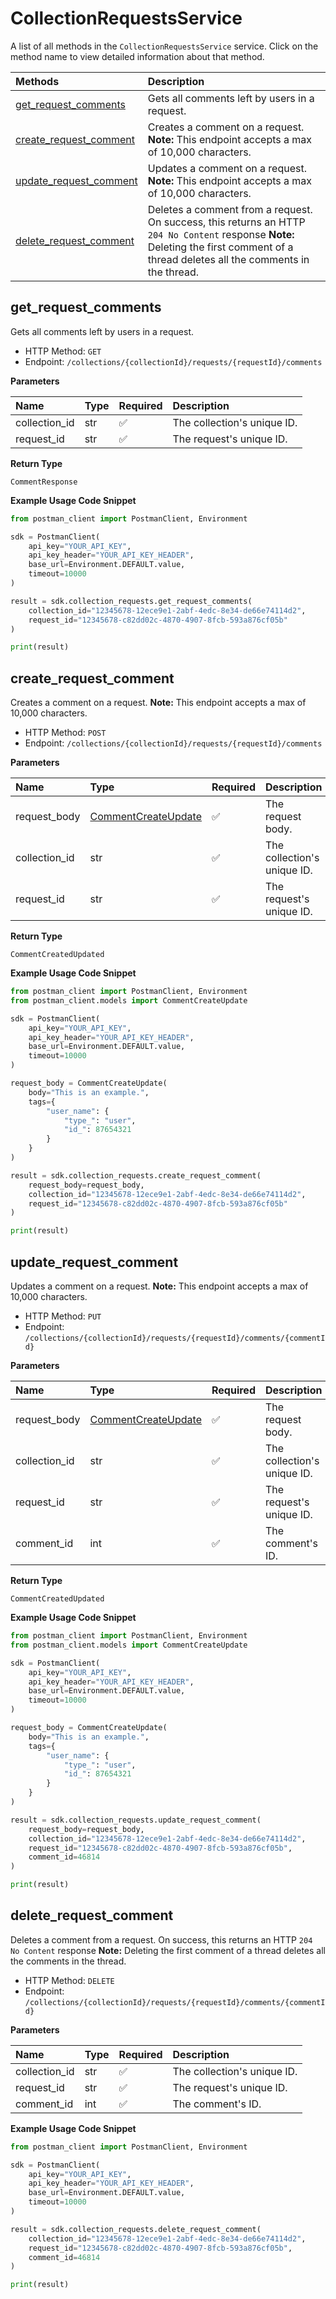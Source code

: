 # CollectionRequestsService

A list of all methods in the `CollectionRequestsService` service. Click on the method name to view detailed information about that method.

| Methods                                           | Description                                                                                                                                                                           |
| :------------------------------------------------ | :------------------------------------------------------------------------------------------------------------------------------------------------------------------------------------ |
| [get_request_comments](#get_request_comments)     | Gets all comments left by users in a request.                                                                                                                                         |
| [create_request_comment](#create_request_comment) | Creates a comment on a request. **Note:** This endpoint accepts a max of 10,000 characters.                                                                                           |
| [update_request_comment](#update_request_comment) | Updates a comment on a request. **Note:** This endpoint accepts a max of 10,000 characters.                                                                                           |
| [delete_request_comment](#delete_request_comment) | Deletes a comment from a request. On success, this returns an HTTP `204 No Content` response **Note:** Deleting the first comment of a thread deletes all the comments in the thread. |

## get_request_comments

Gets all comments left by users in a request.

- HTTP Method: `GET`
- Endpoint: `/collections/{collectionId}/requests/{requestId}/comments`

**Parameters**

| Name          | Type | Required | Description                 |
| :------------ | :--- | :------- | :-------------------------- |
| collection_id | str  | ✅       | The collection's unique ID. |
| request_id    | str  | ✅       | The request's unique ID.    |

**Return Type**

`CommentResponse`

**Example Usage Code Snippet**

```python
from postman_client import PostmanClient, Environment

sdk = PostmanClient(
    api_key="YOUR_API_KEY",
    api_key_header="YOUR_API_KEY_HEADER",
    base_url=Environment.DEFAULT.value,
    timeout=10000
)

result = sdk.collection_requests.get_request_comments(
    collection_id="12345678-12ece9e1-2abf-4edc-8e34-de66e74114d2",
    request_id="12345678-c82dd02c-4870-4907-8fcb-593a876cf05b"
)

print(result)
```

## create_request_comment

Creates a comment on a request. **Note:** This endpoint accepts a max of 10,000 characters.

- HTTP Method: `POST`
- Endpoint: `/collections/{collectionId}/requests/{requestId}/comments`

**Parameters**

| Name          | Type                                                    | Required | Description                 |
| :------------ | :------------------------------------------------------ | :------- | :-------------------------- |
| request_body  | [CommentCreateUpdate](../models/CommentCreateUpdate.md) | ✅       | The request body.           |
| collection_id | str                                                     | ✅       | The collection's unique ID. |
| request_id    | str                                                     | ✅       | The request's unique ID.    |

**Return Type**

`CommentCreatedUpdated`

**Example Usage Code Snippet**

```python
from postman_client import PostmanClient, Environment
from postman_client.models import CommentCreateUpdate

sdk = PostmanClient(
    api_key="YOUR_API_KEY",
    api_key_header="YOUR_API_KEY_HEADER",
    base_url=Environment.DEFAULT.value,
    timeout=10000
)

request_body = CommentCreateUpdate(
    body="This is an example.",
    tags={
        "user_name": {
            "type_": "user",
            "id_": 87654321
        }
    }
)

result = sdk.collection_requests.create_request_comment(
    request_body=request_body,
    collection_id="12345678-12ece9e1-2abf-4edc-8e34-de66e74114d2",
    request_id="12345678-c82dd02c-4870-4907-8fcb-593a876cf05b"
)

print(result)
```

## update_request_comment

Updates a comment on a request. **Note:** This endpoint accepts a max of 10,000 characters.

- HTTP Method: `PUT`
- Endpoint: `/collections/{collectionId}/requests/{requestId}/comments/{commentId}`

**Parameters**

| Name          | Type                                                    | Required | Description                 |
| :------------ | :------------------------------------------------------ | :------- | :-------------------------- |
| request_body  | [CommentCreateUpdate](../models/CommentCreateUpdate.md) | ✅       | The request body.           |
| collection_id | str                                                     | ✅       | The collection's unique ID. |
| request_id    | str                                                     | ✅       | The request's unique ID.    |
| comment_id    | int                                                     | ✅       | The comment's ID.           |

**Return Type**

`CommentCreatedUpdated`

**Example Usage Code Snippet**

```python
from postman_client import PostmanClient, Environment
from postman_client.models import CommentCreateUpdate

sdk = PostmanClient(
    api_key="YOUR_API_KEY",
    api_key_header="YOUR_API_KEY_HEADER",
    base_url=Environment.DEFAULT.value,
    timeout=10000
)

request_body = CommentCreateUpdate(
    body="This is an example.",
    tags={
        "user_name": {
            "type_": "user",
            "id_": 87654321
        }
    }
)

result = sdk.collection_requests.update_request_comment(
    request_body=request_body,
    collection_id="12345678-12ece9e1-2abf-4edc-8e34-de66e74114d2",
    request_id="12345678-c82dd02c-4870-4907-8fcb-593a876cf05b",
    comment_id=46814
)

print(result)
```

## delete_request_comment

Deletes a comment from a request. On success, this returns an HTTP `204 No Content` response **Note:** Deleting the first comment of a thread deletes all the comments in the thread.

- HTTP Method: `DELETE`
- Endpoint: `/collections/{collectionId}/requests/{requestId}/comments/{commentId}`

**Parameters**

| Name          | Type | Required | Description                 |
| :------------ | :--- | :------- | :-------------------------- |
| collection_id | str  | ✅       | The collection's unique ID. |
| request_id    | str  | ✅       | The request's unique ID.    |
| comment_id    | int  | ✅       | The comment's ID.           |

**Example Usage Code Snippet**

```python
from postman_client import PostmanClient, Environment

sdk = PostmanClient(
    api_key="YOUR_API_KEY",
    api_key_header="YOUR_API_KEY_HEADER",
    base_url=Environment.DEFAULT.value,
    timeout=10000
)

result = sdk.collection_requests.delete_request_comment(
    collection_id="12345678-12ece9e1-2abf-4edc-8e34-de66e74114d2",
    request_id="12345678-c82dd02c-4870-4907-8fcb-593a876cf05b",
    comment_id=46814
)

print(result)
```

<!-- This file was generated by liblab | https://liblab.com/ -->

